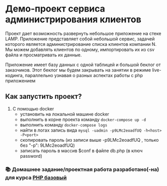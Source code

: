 # Демо-проект сервиса администрирования клиентов

Проект дает возможность развернуть небольшое приложение на стеке LAMP. Приложение представляет собой небольшой сервис,
задачей которого является администрирование списка клиентов компании N. Мы можем добавлять клиентов по одному, импортировать их из csv файла
и просматривать их данные.

Приложение имеет базу данных с одной таблицей и большой беклог от заказчиков. Этот беклог мы будем закрывать на занятии в режиме live-кодинга, 
параллельно узнавая о разных аспектах работы с php приложением

## Как запустить проект?

1. С помощью docker
    - установить на локальной машине docker
    - выполнить в корне проекта команду `docker-compose up -d`
    - выполнить команду `docker-compose logs`
    - найти в логах запись вида `mysql -uadmin -p9LMc2eoadfUQ -h<host> -P<port>`
    - скопировать пароль (из записи выше -p9LMc2eoadfUQ , только без "-p": 9LMc2eoadfUQ)
    - записать пароль в массив $conf в файле db.php (в ключ password)

### 📚 Домашнее задание/проектная работа разработано(-на) для курса [PHP базовый](https://otus.ru/lessons/php-basic/?utm_source=github&utm_medium=free&utm_campaign=otus)